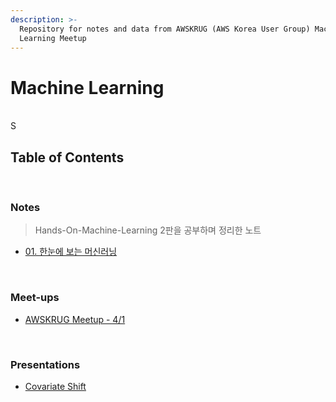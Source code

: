 ```yaml
---
description: >-
  Repository for notes and data from AWSKRUG (AWS Korea User Group) Machine
  Learning Meetup
---
```


# Machine Learning

<br>S

## Table of Contents

<br>

### Notes

> Hands-On-Machine-Learning 2판을 공부하며 정리한 노트

* [01. 한눈에 보는 머신러닝](/AWSKRUG_ML_Study/notes/01_한눈에_보는_머신러닝.md)

<br>

### Meet-ups

* [AWSKRUG Meetup - 4/1](awskrug_ml_study/meet-ups/meetup_0401.md)

<br>

### Presentations

* [Covariate Shift](https://github.com/chloe-codes1/machine-learning/tree/4fa261fc29468241e0b6b201edeeb2a2ce20d05e/AWSKRUG_ML_Study/Presentation/ML_Covariate_Shift.pdf)

